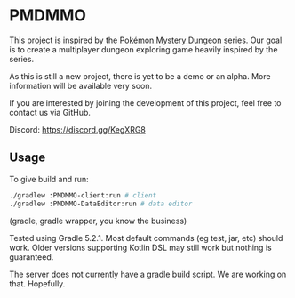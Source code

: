 # PMDMMO

This project is inspired by the [Pokémon Mystery Dungeon] series. Our goal is
to create a multiplayer dungeon exploring game heavily inspired by the series.

As this is still a new project, there is yet to be a demo or an alpha. More
information will be available very soon.

If you are interested by joining the development of this project, feel free to
contact us via GitHub.

Discord: https://discord.gg/KegXRG8

## Usage

To give build and run:

```sh
./gradlew :PMDMMO-client:run # client
./gradlew :PMDMMO-DataEditor:run # data editor
```

(gradle, gradle wrapper, you know the business)

Tested using Gradle 5.2.1. Most default commands (eg test, jar, etc) should
work. Older versions supporting Kotlin DSL may still work but nothing is
guaranteed.

The server does not currently have a gradle build script. We are working on
that. Hopefully.

[Pokémon Mystery Dungeon]: https://en.wikipedia.org/wiki/Pok%C3%A9mon_Mystery_Dungeon
